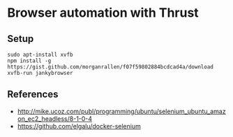 # Browser automation with Thrust

## Setup

    sudo apt-install xvfb
    npm install -g https://gist.github.com/morganrallen/f07f59802884bcdcad4a/download
    xvfb-run jankybrowser

## References

* http://mike.ucoz.com/publ/programming/ubuntu/selenium_ubuntu_amazon_ec2_headless/8-1-0-4
* https://github.com/elgalu/docker-selenium
